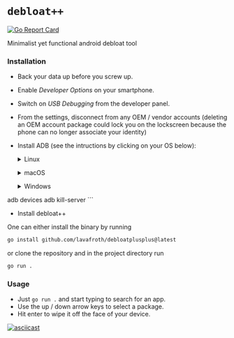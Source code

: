 # `debloat++`
[![Go Report Card](https://goreportcard.com/badge/github.com/lavafroth/debloatplusplus)](https://goreportcard.com/report/github.com/lavafroth/debloatplusplus)

Minimalist yet functional android debloat tool

### Installation

- Back your data up before you screw up.
- Enable *Developer Options* on your smartphone.
- Switch on *USB Debugging* from the developer panel.
- From the settings, disconnect from any OEM / vendor accounts (deleting an OEM account package could lock you on the lockscreen because the phone can no longer associate your identity)
- Install ADB (see the intructions by clicking on your OS below):
  <p>
  <details>
  <summary>Linux</summary>

  Debian Base:
  ```bash
  sudo apt install android-sdk-platform-tools
  ```

  Arch-Linux Base:
  ```bash
  sudo pacman -S android-tools
  ```

  Red Hat Base:
  ```bash
  sudo yum install android-tools
  ```

  OpenSUSE Base:
  ```bash
  sudo zypper install android-tools
  ```

  </details>
  </p>

  <p>
  <details>
  <summary>macOS</summary>

  - Install [Homebrew](https://brew.sh/)
  - Install *Android platform tools*
    ```bash
    brew install android-platform-tools
    ```
  </details>
  </p>

  <p>
  <details>
  <summary>Windows</summary>

  - Download and extract [android platform tools](https://dl.google.com/android/repository/platform-tools-latest-windows.zip).
  - [Add the extracted folder to your PATH](https://www.architectryan.com/2018/03/17/add-to-the-path-on-windows-10/).
  - [Install USB drivers for your device](https://developer.android.com/studio/run/oem-usb#Drivers)
  - Check your device is detected:

		```batch
adb devices
adb kill-server
		```
  </details>
  </p>

- Install debloat++

One can either install the binary by running

```bash
go install github.com/lavafroth/debloatplusplus@latest
```

or clone the repository and in the project directory run

```bash
go run .
```

### Usage

- Just `go run .` and start typing to search for an app.
- Use the up / down arrow keys to select a package.
- Hit enter to wipe it off the face of your device.

[![asciicast](https://asciinema.org/a/511427.svg)](https://asciinema.org/a/511427)
